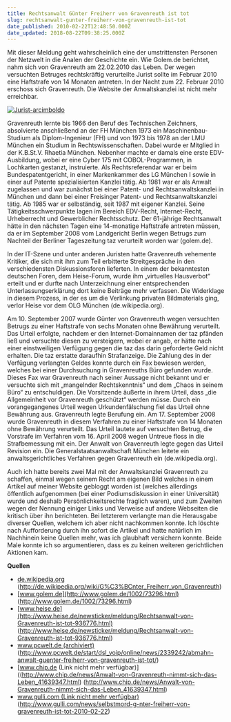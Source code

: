 ```yaml
---
title: Rechtsanwalt Günter Freiherr von Gravenreuth ist tot
slug: rechtsanwalt-gunter-freiherr-von-gravenreuth-ist-tot
date_published: 2010-02-22T12:48:50.000Z
date_updated: 2018-08-22T09:38:25.000Z
---
```


Mit dieser Meldung geht wahrscheinlich eine der umstrittensten Personen der Netzwelt in die Analen der Geschichte ein. Wie Golem.de berichtet, nahm sich von Gravenreuth am 22.02.2010 das Leben. Der wegen versuchten Betruges rechtskräftig verurteilte Jurist sollte im Februar 2010 eine Haftstrafe von 14 Monaten antreten. In der Nacht zum 22. Februar 2010 erschoss sich Gravenreuth. Die Website der Anwaltskanzlei ist nicht mehr erreichbar.

[![Jurist-arcimboldo](//picdump.thafaker.de/2010/02/Jurist-arcimboldo.png)](http://picdump.thafaker.de/2010/02/Jurist-arcimboldo.png)

Gravenreuth lernte bis 1966 den Beruf des Technischen Zeichners, absolvierte anschließend an der FH München 1973 ein Maschinenbau-Studium als Diplom-Ingenieur (FH) und von 1973 bis 1978 an der LMU München ein Studium in Rechtswissenschaften. Dabei wurde er Mitglied in der K.B.St.V. Rhaetia München. Nebenher machte er damals eine erste EDV-Ausbildung, wobei er eine Cyber 175 mit COBOL-Programmen, in Lochkarten  gestanzt, instruierte. Als Rechtsreferendar war er beim Bundespatentgericht, in einer Markenkammer  des LG München I sowie in einer auf Patente spezialisierten Kanzlei tätig. Ab 1981 war er als Anwalt zugelassen und war zunächst bei einer Patent- und Rechtsanwaltskanzlei in München und dann bei einer Freisinger  Patent- und Rechtsanwaltskanzlei tätig. Ab 1985 war er selbständig, seit 1987 mit eigener Kanzlei. Seine Tätigkeitsschwerpunkte lagen im Bereich EDV-Recht, Internet-Recht, Urheberrecht  und Gewerblicher Rechtsschutz.
Der 61-jährige Rechtsanwalt hätte in den nächsten Tagen eine 14-monatige Haftstrafe antreten müssen, da er im September 2008 vom Landgericht Berlin wegen Betrugs zum Nachteil der Berliner Tageszeitung taz verurteilt worden war (golem.de).

In der IT-Szene und unter anderen Juristen hatte Gravenreuth vehemente Kritiker, die sich mit ihm zum Teil erbitterte Streitgespräche in den verschiedensten Diskussionsforen  lieferten. In einem der bekanntesten deutschen Foren, dem Heise-Forum, wurde ihm „virtuelles Hausverbot“ erteilt und er durfte nach Unterzeichnung einer entsprechenden Unterlassungserklärung dort keine Beiträge mehr verfassen. Die Widerklage in diesem Prozess, in der es um die Verlinkung privaten Bildmaterials ging, verlor Heise vor dem OLG München (de.wikipedia.org).

Am 10. September 2007 wurde Günter von Gravenreuth wegen versuchten Betrugs zu einer Haftstrafe von sechs Monaten ohne Bewährung verurteilt. Das Urteil erfolgte, nachdem er den Internet-Domainnamen  der taz pfänden ließ und versuchte diesen zu versteigern, wobei er angab, er hätte nach einer einstweiligen Verfügung gegen die taz das darin geforderte Geld nicht erhalten. Die taz erstatte daraufhin Strafanzeige. Die Zahlung des in der Verfügung verlangten Geldes konnte durch ein Fax bewiesen werden, welches bei einer Durchsuchung in Gravenreuths Büro gefunden wurde. Dieses Fax war Gravenreuth nach seiner Aussage nicht bekannt und er versuchte sich mit „mangelnder Rechtskenntnis“ und dem „Chaos in seinem Büro“ zu entschuldigen. Die Vorsitzende äußerte in ihrem Urteil, dass „die Allgemeinheit vor Gravenreuth geschützt“ werden müsse. Durch ein vorangegangenes Urteil wegen Urkundenfälschung fiel das Urteil ohne Bewährung aus. Gravenreuth legte Berufung ein. Am 17. September 2008 wurde Gravenreuth in diesem Verfahren zu einer Haftstrafe von 14 Monaten ohne Bewährung verurteilt. Das Urteil lautete auf versuchten Betrug, die Vorstrafe im Verfahren vom 16. April 2008 wegen Untreue floss in die Strafbemessung mit ein. Der Anwalt von Gravenreuth legte gegen das Urteil Revision ein. Die Generalstaatsanwaltschaft München leitete ein anwaltsgerichtliches Verfahren gegen Gravenreuth ein (de.wikipedia.org).

Auch ich hatte bereits zwei Mal mit der Anwaltskanzlei Gravenreuth zu schaffen, einmal wegen seinem Recht am eigenen Bild welches in einem Artikel auf meiner Website gebloggt worden ist (welches allerdings öffentlich aufgenommen (bei einer Podiumsdiskussion in einer Universität) wurde und deshalb Persönlichkeitsrechte fraglich waren), und zum Zweiten wegen der Nennung einiger Links und Verweise auf andere Webseiten die kritisch über ihn berichteten. Bei letzterem verlangte man die Herausgabe diverser Quellen, welchem ich aber nicht nachkommen konnte. Ich löschte nach Aufforderung durch ihn sofort die Artikel und hatte natürlich im Nachhinein keine Quellen mehr, was ich glaubhaft versichern konnte. Beide Male konnte ich so argumentieren, dass es zu keinen weiteren gerichtlichen Aktionen kam.

**Quellen**

- [de.wikipedia.org](http://de.wikipedia.org/wiki/G%C3%BCnter_Freiherr_von_Gravenreuth) (http://de.wikipedia.org/wiki/G%C3%BCnter_Freiherr_von_Gravenreuth)
- [www.golem.de](http://www.golem.de/1002/73296.html) (http://www.golem.de/1002/73296.html)
- [www.heise.de](http://www.heise.de/newsticker/meldung/Rechtsanwalt-von-Gravenreuth-ist-tot-936776.html) (http://www.heise.de/newsticker/meldung/Rechtsanwalt-von-Gravenreuth-ist-tot-936776.html)
- [www.pcwelt.de (archiviert)](http://web.archive.org/web/20100225030023/http://www.pcwelt.de:80/start/dsl_voip/online/news/2339242/abmahn-anwalt-guenter-freiherr-von-gravenreuth-ist-tot/) (http://www.pcwelt.de/start/dsl_voip/online/news/2339242/abmahn-anwalt-guenter-freiherr-von-gravenreuth-ist-tot/)
- [www.chip.de (Link nicht mehr verfügbar)]((http://www.chip.de/news/Anwalt-von-Gravenreuth-nimmt-sich-das-Leben_41639347.html) (http://www.chip.de/news/Anwalt-von-Gravenreuth-nimmt-sich-das-Leben_41639347.html)
- [www.gulli.com (Link nicht mehr verfügbar)](http://www.gulli.com/news/selbstmord-g-nter-freiherr-von-gravenreuth-ist-tot-2010-02-22) (http://www.gulli.com/news/selbstmord-g-nter-freiherr-von-gravenreuth-ist-tot-2010-02-22)
